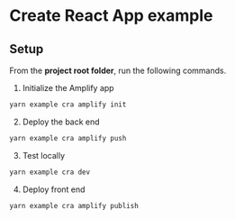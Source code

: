 # Create React App example

## Setup

From the **project root folder**, run the following commands.

1. Initialize the Amplify app

```sh
yarn example cra amplify init
```

2. Deploy the back end

```sh
yarn example cra amplify push
```

3. Test locally

```sh
yarn example cra dev
```

4. Deploy front end

```sh
yarn example cra amplify publish
```
